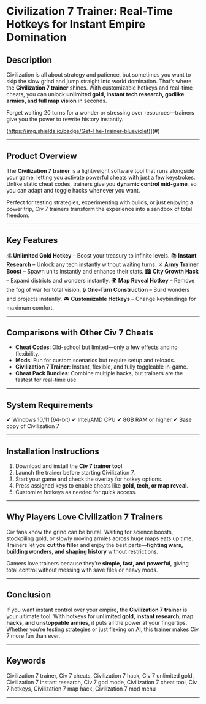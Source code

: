 # Civilization 7 Trainer: Real-Time Hotkeys for Instant Empire Domination

## Description

Civilization is all about strategy and patience, but sometimes you want to skip the slow grind and jump straight into world domination. That’s where the **Civilization 7 trainer** shines. With customizable hotkeys and real-time cheats, you can unlock **unlimited gold, instant tech research, godlike armies, and full map vision** in seconds.

Forget waiting 20 turns for a wonder or stressing over resources—trainers give you the power to rewrite history instantly.

(https://img.shields.io/badge/Get-The-Trainer-blueviolet)](#)

---

## Product Overview

The **Civilization 7 trainer** is a lightweight software tool that runs alongside your game, letting you activate powerful cheats with just a few keystrokes. Unlike static cheat codes, trainers give you **dynamic control mid-game**, so you can adapt and toggle hacks whenever you want.

Perfect for testing strategies, experimenting with builds, or just enjoying a power trip, Civ 7 trainers transform the experience into a sandbox of total freedom.

---

## Key Features

💰 **Unlimited Gold Hotkey** – Boost your treasury to infinite levels.
📚 **Instant Research** – Unlock any tech instantly without waiting turns.
⚔️ **Army Trainer Boost** – Spawn units instantly and enhance their stats.
🏙 **City Growth Hack** – Expand districts and wonders instantly.
🌍 **Map Reveal Hotkey** – Remove the fog of war for total vision.
🔒 **One-Turn Construction** – Build wonders and projects instantly.
🎮 **Customizable Hotkeys** – Change keybindings for maximum comfort.

---

## Comparisons with Other Civ 7 Cheats

* **Cheat Codes**: Old-school but limited—only a few effects and no flexibility.
* **Mods**: Fun for custom scenarios but require setup and reloads.
* **Civilization 7 Trainer**: Instant, flexible, and fully toggleable in-game.
* **Cheat Pack Bundles**: Combine multiple hacks, but trainers are the fastest for real-time use.

---

## System Requirements

✔ Windows 10/11 (64-bit)
✔ Intel/AMD CPU
✔ 8GB RAM or higher
✔ Base copy of Civilization 7

---

## Installation Instructions

1. Download and install the **Civ 7 trainer tool**.
2. Launch the trainer before starting Civilization 7.
3. Start your game and check the overlay for hotkey options.
4. Press assigned keys to enable cheats like **gold, tech, or map reveal**.
5. Customize hotkeys as needed for quick access.

---

## Why Players Love Civilization 7 Trainers

Civ fans know the grind can be brutal. Waiting for science boosts, stockpiling gold, or slowly moving armies across huge maps eats up time. Trainers let you **cut the filler** and enjoy the best parts—**fighting wars, building wonders, and shaping history** without restrictions.

Gamers love trainers because they’re **simple, fast, and powerful**, giving total control without messing with save files or heavy mods.

---

## Conclusion

If you want instant control over your empire, the **Civilization 7 trainer** is your ultimate tool. With hotkeys for **unlimited gold, instant research, map hacks, and unstoppable armies**, it puts all the power at your fingertips. Whether you’re testing strategies or just flexing on AI, this trainer makes Civ 7 more fun than ever.

---

## Keywords

Civilization 7 trainer, Civ 7 cheats, Civilization 7 hack, Civ 7 unlimited gold, Civilization 7 instant research, Civ 7 god mode, Civilization 7 cheat tool, Civ 7 hotkeys, Civilization 7 map hack, Civilization 7 mod menu

---
